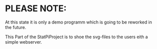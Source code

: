 # PLEASE NOTE: 
At this state it is only a demo programm which is going to be reworked in the future.

This Part of the StatPiProject is to shoe the svg-files to the users eith a simple webserver.
